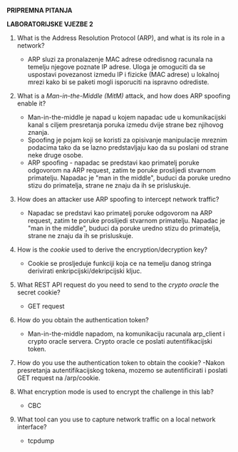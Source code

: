 **PRIPREMNA PITANJA**

**LABORATORIJSKE VJEZBE 2**

1. What is the Address Resolution Protocol (ARP), and what is its role in a network?
    - ARP sluzi za pronalazenje MAC adrese odredisnog racunala na temelju njegove poznate IP adrese. Uloga je omoguciti da se uspostavi povezanost izmedu IP i fizicke (MAC adrese) u lokalnoj mrezi kako bi se paketi mogli isporuciti na ispravno odrediste.
  
2. What is a _Man-in-the-Middle (MitM)_ attack, and how does ARP spoofing enable it?
   - Man-in-the-middle je napad u kojem napadac ude u komunikacijski kanal s ciljem presretanja poruka izmedu dvije strane bez njihovog znanja.
   - Spoofing je pojam koji se koristi za opisivanje manipulacije mreznim podacima tako da se lazno predstavljaju kao da su poslani od strane neke druge osobe.
   - ARP spoofing - napadac se predstavi kao primatelj poruke odgovorom na ARP request, zatim te poruke proslijedi stvarnom primatelju. Napadac je "man in the middle", buduci da poruke uredno stizu do primatelja, strane ne znaju da ih se prisluskuje.

3. How does an attacker use ARP spoofing to intercept network traffic?
   - Napadac se predstavi kao primatelj poruke odgovorom na ARP request, zatim te poruke proslijedi stvarnom primatelju. Napadac je "man in the middle", buduci da poruke uredno stizu do primatelja, strane ne znaju da ih se prisluskuje.
  
4. How is the _cookie_ used to derive the encryption/decryption key?
   - Cookie se prosljeduje funkciji koja ce na temelju danog stringa derivirati enkripcijski/dekripcijski kljuc.

5. What REST API request do you need to send to the _crypto oracle_ the secret cookie?
   - GET request
  
6. How do you obtain the authentication token?
   - Man-in-the-middle napadom, na komunikaciju racunala arp_client i crypto oracle servera. Crypto oracle ce poslati autentifikacijski token.
   
7. How do you use the authentication token to obtain the cookie?
   -Nakon presretanja autentifikacijskog tokena, mozemo se autentificirati i poslati GET request na /arp/cookie.

8. What encryption mode is used to encrypt the challenge in this lab?
   - CBC

9. What tool can you use to capture network traffic on a local network interface?
    - tcpdump

